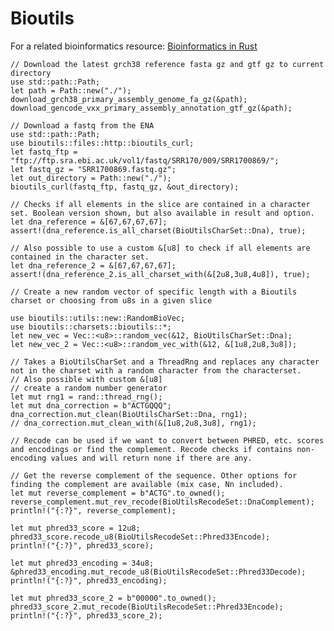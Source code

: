 # Bioutils

For a related bioinformatics resource:
[Bioinformatics in Rust](https://kana4.github.io/bioinformatics_rust_book/)

    // Download the latest grch38 reference fasta gz and gtf gz to current directory
    use std::path::Path;
    let path = Path::new("./");
    download_grch38_primary_assembly_genome_fa_gz(&path);
    download_gencode_vxx_primary_assembly_annotation_gtf_gz(&path);

    // Download a fastq from the ENA
    use std::path::Path;
    use bioutils::files::http::bioutils_curl;
    let fastq_ftp = "ftp://ftp.sra.ebi.ac.uk/vol1/fastq/SRR170/009/SRR1700869/";
    let fastq_gz = "SRR1700869.fastq.gz";
    let out_directory = Path::new("./");
    bioutils_curl(fastq_ftp, fastq_gz, &out_directory);    

    // Checks if all elements in the slice are contained in a character set. Boolean version shown, but also available in result and option.
    let dna_reference = &[67,67,67,67];
    assert!(dna_reference.is_all_charset(BioUtilsCharSet::Dna), true);

    // Also possible to use a custom &[u8] to check if all elements are contained in the character set.
    let dna_reference_2 = &[67,67,67,67];
    assert!(dna_reference_2.is_all_charset_with(&[2u8,3u8,4u8]), true);

    // Create a new random vector of specific length with a Bioutils charset or choosing from u8s in a given slice

    use bioutils::utils::new::RandomBioVec;
    use bioutils::charsets::bioutils::*;
    let new_vec = Vec::<u8>::random_vec(&12, BioUtilsCharSet::Dna);
    let new_vec_2 = Vec::<u8>::random_vec_with(&12, &[1u8,2u8,3u8]);

    // Takes a BioUtilsCharSet and a ThreadRng and replaces any character not in the charset with a random character from the characterset.
    // Also possible with custom &[u8]
    // create a random number generator
    let mut rng1 = rand::thread_rng(); 
    let mut dna_correction = b"ACTGQQQ";
    dna_correction.mut_clean(BioUtilsCharSet::Dna, rng1);
    // dna_correction.mut_clean_with(&[1u8,2u8,3u8], rng1);

    // Recode can be used if we want to convert between PHRED, etc. scores and encodings or find the complement. Recode checks if contains non-encoding values and will return none if there are any.

    // Get the reverse complement of the sequence. Other options for finding the complement are available (mix case, Nn included).
    let mut reverse_complement = b"ACTG".to_owned();
    reverse_complement.mut_rev_recode(BioUtilsRecodeSet::DnaComplement);
    println!("{:?}", reverse_complement);

    let mut phred33_score = 12u8;
    phred33_score.recode_u8(BioUtilsRecodeSet::Phred33Encode);
    println!("{:?}", phred33_score); 

    let mut phred33_encoding = 34u8;
    &phred33_encoding.mut_recode_u8(BioUtilsRecodeSet::Phred33Decode);
    println!("{:?}", phred33_encoding);

    let mut phred33_score_2 = b"00000".to_owned();
    phred33_score_2.mut_recode(BioUtilsRecodeSet::Phred33Encode);
    println!("{:?}", phred33_score_2);

